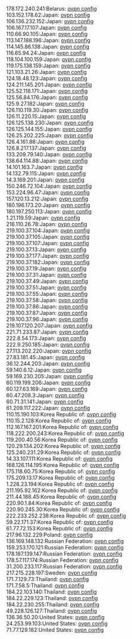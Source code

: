 178.172.240.241:Belarus: [ovpn config](vpn/178_172_240_241.ovpn)  
103.152.178.62:Japan: [ovpn config](vpn/103_152_178_62.ovpn)  
106.136.232.152:Japan: [ovpn config](vpn/106_136_232_152.ovpn)  
106.167.17.107:Japan: [ovpn config](vpn/106_167_17_107.ovpn)  
110.66.90.105:Japan: [ovpn config](vpn/110_66_90_105.ovpn)  
113.147.188.196:Japan: [ovpn config](vpn/113_147_188_196.ovpn)  
114.145.86.138:Japan: [ovpn config](vpn/114_145_86_138.ovpn)  
116.65.94.24:Japan: [ovpn config](vpn/116_65_94_24.ovpn)  
118.104.100.159:Japan: [ovpn config](vpn/118_104_100_159.ovpn)  
119.175.138.159:Japan: [ovpn config](vpn/119_175_138_159.ovpn)  
121.103.21.26:Japan: [ovpn config](vpn/121_103_21_26.ovpn)  
124.18.48.123:Japan: [ovpn config](vpn/124_18_48_123.ovpn)  
124.211.145.201:Japan: [ovpn config](vpn/124_211_145_201.ovpn)  
125.52.118.171:Japan: [ovpn config](vpn/125_52_118_171.ovpn)  
125.56.84.176:Japan: [ovpn config](vpn/125_56_84_176.ovpn)  
125.9.27.182:Japan: [ovpn config](vpn/125_9_27_182.ovpn)  
126.110.119.30:Japan: [ovpn config](vpn/126_110_119_30.ovpn)  
126.11.220.15:Japan: [ovpn config](vpn/126_11_220_15.ovpn)  
126.125.138.230:Japan: [ovpn config](vpn/126_125_138_230.ovpn)  
126.125.144.155:Japan: [ovpn config](vpn/126_125_144_155.ovpn)  
126.25.202.225:Japan: [ovpn config](vpn/126_25_202_225.ovpn)  
126.4.161.88:Japan: [ovpn config](vpn/126_4_161_88.ovpn)  
126.8.217.137:Japan: [ovpn config](vpn/126_8_217_137.ovpn)  
133.209.79.140:Japan: [ovpn config](vpn/133_209_79_140.ovpn)  
138.64.114.88:Japan: [ovpn config](vpn/138_64_114_88.ovpn)  
14.101.163.7:Japan: [ovpn config](vpn/14_101_163_7.ovpn)  
14.132.79.115:Japan: [ovpn config](vpn/14_132_79_115.ovpn)  
14.3.169.201:Japan: [ovpn config](vpn/14_3_169_201.ovpn)  
150.246.72.104:Japan: [ovpn config](vpn/150_246_72_104.ovpn)  
153.224.96.47:Japan: [ovpn config](vpn/153_224_96_47.ovpn)  
157.120.13.212:Japan: [ovpn config](vpn/157_120_13_212.ovpn)  
180.196.173.20:Japan: [ovpn config](vpn/180_196_173_20.ovpn)  
180.197.250.113:Japan: [ovpn config](vpn/180_197_250_113.ovpn)  
1.21.119.59:Japan: [ovpn config](vpn/1_21_119_59.ovpn)  
218.110.26.78:Japan: [ovpn config](vpn/218_110_26_78.ovpn)  
219.100.37.104:Japan: [ovpn config](vpn/219_100_37_104.ovpn)  
219.100.37.105:Japan: [ovpn config](vpn/219_100_37_105.ovpn)  
219.100.37.107:Japan: [ovpn config](vpn/219_100_37_107.ovpn)  
219.100.37.13:Japan: [ovpn config](vpn/219_100_37_13.ovpn)  
219.100.37.177:Japan: [ovpn config](vpn/219_100_37_177.ovpn)  
219.100.37.182:Japan: [ovpn config](vpn/219_100_37_182.ovpn)  
219.100.37.19:Japan: [ovpn config](vpn/219_100_37_19.ovpn)  
219.100.37.31:Japan: [ovpn config](vpn/219_100_37_31.ovpn)  
219.100.37.49:Japan: [ovpn config](vpn/219_100_37_49.ovpn)  
219.100.37.51:Japan: [ovpn config](vpn/219_100_37_51.ovpn)  
219.100.37.55:Japan: [ovpn config](vpn/219_100_37_55.ovpn)  
219.100.37.58:Japan: [ovpn config](vpn/219_100_37_58.ovpn)  
219.100.37.86:Japan: [ovpn config](vpn/219_100_37_86.ovpn)  
219.100.37.87:Japan: [ovpn config](vpn/219_100_37_87.ovpn)  
219.100.37.96:Japan: [ovpn config](vpn/219_100_37_96.ovpn)  
219.107.120.207:Japan: [ovpn config](vpn/219_107_120_207.ovpn)  
221.71.233.87:Japan: [ovpn config](vpn/221_71_233_87.ovpn)  
222.8.54.173:Japan: [ovpn config](vpn/222_8_54_173.ovpn)  
222.9.250.185:Japan: [ovpn config](vpn/222_9_250_185.ovpn)  
27.113.202.220:Japan: [ovpn config](vpn/27_113_202_220.ovpn)  
27.83.181.45:Japan: [ovpn config](vpn/27_83_181_45.ovpn)  
36.12.244.203:Japan: [ovpn config](vpn/36_12_244_203.ovpn)  
59.140.6.12:Japan: [ovpn config](vpn/59_140_6_12.ovpn)  
59.169.230.205:Japan: [ovpn config](vpn/59_169_230_205.ovpn)  
60.119.199.206:Japan: [ovpn config](vpn/60_119_199_206.ovpn)  
60.127.63.169:Japan: [ovpn config](vpn/60_127_63_169.ovpn)  
60.47.208.3:Japan: [ovpn config](vpn/60_47_208_3.ovpn)  
60.71.31.141:Japan: [ovpn config](vpn/60_71_31_141.ovpn)  
61.209.117.222:Japan: [ovpn config](vpn/61_209_117_222.ovpn)  
110.15.190.103:Korea Republic of: [ovpn config](vpn/110_15_190_103.ovpn)  
110.15.2.128:Korea Republic of: [ovpn config](vpn/110_15_2_128.ovpn)  
112.167.167.201:Korea Republic of: [ovpn config](vpn/112_167_167_201.ovpn)  
118.222.200.243:Korea Republic of: [ovpn config](vpn/118_222_200_243.ovpn)  
119.200.40.56:Korea Republic of: [ovpn config](vpn/119_200_40_56.ovpn)  
120.29.134.202:Korea Republic of: [ovpn config](vpn/120_29_134_202.ovpn)  
125.240.231.29:Korea Republic of: [ovpn config](vpn/125_240_231_29.ovpn)  
14.33.107.111:Korea Republic of: [ovpn config](vpn/14_33_107_111.ovpn)  
168.126.114.195:Korea Republic of: [ovpn config](vpn/168_126_114_195.ovpn)  
175.118.60.75:Korea Republic of: [ovpn config](vpn/175_118_60_75.ovpn)  
175.209.13.17:Korea Republic of: [ovpn config](vpn/175_209_13_17.ovpn)  
1.228.23.194:Korea Republic of: [ovpn config](vpn/1_228_23_194.ovpn)  
211.195.92.162:Korea Republic of: [ovpn config](vpn/211_195_92_162.ovpn)  
211.44.188.45:Korea Republic of: [ovpn config](vpn/211_44_188_45.ovpn)  
220.90.1.84:Korea Republic of: [ovpn config](vpn/220_90_1_84.ovpn)  
220.90.245.30:Korea Republic of: [ovpn config](vpn/220_90_245_30.ovpn)  
222.233.252.238:Korea Republic of: [ovpn config](vpn/222_233_252_238.ovpn)  
59.22.171.37:Korea Republic of: [ovpn config](vpn/59_22_171_37.ovpn)  
61.77.72.153:Korea Republic of: [ovpn config](vpn/61_77_72_153.ovpn)  
217.96.132.229:Poland: [ovpn config](vpn/217_96_132_229.ovpn)  
136.169.148.132:Russian Federation: [ovpn config](vpn/136_169_148_132.ovpn)  
159.253.170.121:Russian Federation: [ovpn config](vpn/159_253_170_121.ovpn)  
178.187.139.147:Russian Federation: [ovpn config](vpn/178_187_139_147.ovpn)  
178.57.117.174:Russian Federation: [ovpn config](vpn/178_57_117_174.ovpn)  
31.200.233.117:Russian Federation: [ovpn config](vpn/31_200_233_117.ovpn)  
217.215.228.197:Sweden: [ovpn config](vpn/217_215_228_197.ovpn)  
171.7.129.73:Thailand: [ovpn config](vpn/171_7_129_73.ovpn)  
171.7.58.5:Thailand: [ovpn config](vpn/171_7_58_5.ovpn)  
184.22.103.140:Thailand: [ovpn config](vpn/184_22_103_140.ovpn)  
184.22.229.123:Thailand: [ovpn config](vpn/184_22_229_123.ovpn)  
184.22.230.255:Thailand: [ovpn config](vpn/184_22_230_255.ovpn)  
49.228.126.127:Thailand: [ovpn config](vpn/49_228_126_127.ovpn)  
136.36.50.20:United States: [ovpn config](vpn/136_36_50_20.ovpn)  
24.253.99.103:United States: [ovpn config](vpn/24_253_99_103.ovpn)  
71.77.129.182:United States: [ovpn config](vpn/71_77_129_182.ovpn)  
